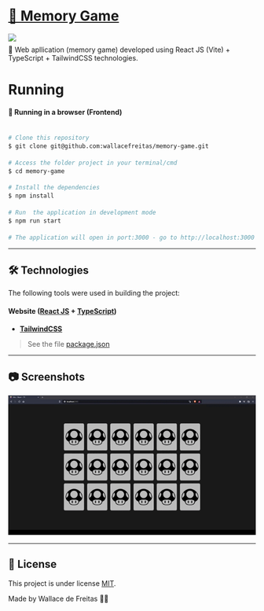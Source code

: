 <h1 align="left">
    <a href="https://pt-br.reactjs.org/">🔗 Memory Game</a> 
</h1>

<img src="https://img.shields.io/badge/license-MIT-green">

<p align="left" style="margin-top:5px">🚀 Web apllication (memory game) developed using React JS (Vite) + TypeScript + TailwindCSS technologies.</p> 


Running
=================

#### 🧭 Running in a browser (Frontend)

```bash

# Clone this repository
$ git clone git@github.com:wallacefreitas/memory-game.git

# Access the folder project in your terminal/cmd
$ cd memory-game

# Install the dependencies
$ npm install

# Run  the application in development mode
$ npm run start

# The application will open in port:3000 - go to http://localhost:3000

```
---

## 🛠 Technologies

The following tools were used in building the project:

#### **Website**  ([React JS](https://reactjs.org/)  +  [TypeScript](https://www.typescriptlang.org/))

-   **[TailwindCSS](https://tailwindcss.com/docs/guides/create-react-app)**

> See the file  [package.json](package.json)

---

## 📷 Screenshots
<img src="./public/assets/images/memory-game.gif" alt="Screenshot memory game"/>



---

## 📝 License

This project is under license [MIT](LICENSE.md).

Made by Wallace de Freitas 👋🏽